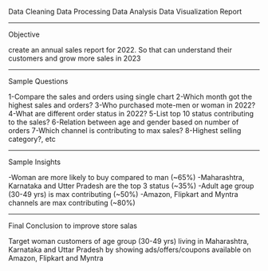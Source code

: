 Data Cleaning 
Data Processing
Data Analysis
Data Visualization
Report

--------------------------------------------------------------------------------------------

Objective

create an annual sales report for 2022. So that can understand their customers and grow
more sales in 2023

--------------------------------------------------------------------------------------------

Sample Questions

1-Compare the sales and orders using single chart
2-Which month got the highest sales and orders?
3-Who purchased mote-men or woman in 2022?
4-What are different order status in 2022?
5-List top 10 status contributing to the sales?
6-Relation between age and gender based on number of orders
7-Which channel is contributing to max sales?
8-Highest selling category?, etc

--------------------------------------------------------------------------------------------

Sample Insights

-Woman are more likely to buy compared to man (~65%)
-Maharashtra, Karnataka and Utter Pradesh are the top 3 status (~35%)
-Adult age group (30-49 yrs) is max contributing (~50%)
-Amazon, Flipkart and Myntra channels are max contributing (~80%)

--------------------------------------------------------------------------------------------

Final Conclusion to improve store salas

Target woman customers of age group (30-49 yrs) living in Maharashtra, Karnataka and Uttar Pradesh by showing
ads/offers/coupons available on Amazon, Flipkart and Myntra